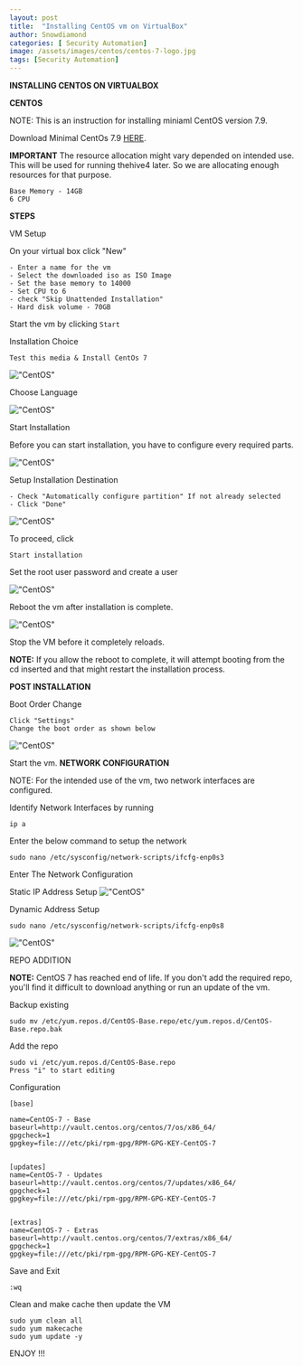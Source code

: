 ```yaml
---
layout: post
title:  "Installing CentOS vm on VirtualBox"
author: Snowdiamond
categories: [ Security Automation]
image: /assets/images/centos/centos-7-logo.jpg
tags: [Security Automation]
---
```

**INSTALLING CENTOS ON VIRTUALBOX**

**CENTOS**

NOTE: This is an instruction for installing miniaml CentOS version 7.9.

Download Minimal CentOs 7.9  [HERE](https://vault.centos.org/7.9.2009/isos/x86_64/setting-up-an-ubuntu-server-vm/).

**IMPORTANT**
The resource allocation might vary depended on intended use. This will be used for running thehive4 later. So we are allocating enough resources for that purpose.
```
Base Memory - 14GB
6 CPU
```
**STEPS**

VM Setup

On your virtual box click "New"

```
- Enter a name for the vm
- Select the downloaded iso as ISO Image
- Set the base memory to 14000
- Set CPU to 6
- check "Skip Unattended Installation"
- Hard disk volume - 70GB 
```
Start the vm by clicking ```Start```

Installation Choice
```
Test this media & Install CentOs 7
```
!["CentOS"](/assets/images/centos/centos-1.png)

Choose Language

!["CentOS"](/assets/images/centos/centos-2.png)

Start Installation

Before you can start installation, you have to configure every required parts.

!["CentOS"](/assets/images/centos/centos-3.png)

Setup Installation Destination
```
- Check "Automatically configure partition" If not already selected 
- Click "Done"
```
!["CentOS"](/assets/images/centos/centos-4.png)

To proceed, click

```
Start installation
```

Set the root user password and create a user 

!["CentOS"](/assets/images/centos/centos-5.png)

Reboot the vm after installation is complete.

!["CentOS"](/assets/images/centos/centos-6.png)

Stop the VM before it completely reloads.

**NOTE:** If you allow the reboot to complete, it will attempt booting from the cd inserted and that might restart the installation process.

**POST INSTALLATION**

Boot Order Change
```
Click "Settings"
Change the boot order as shown below
````
!["CentOS"](/assets/images/centos/centos-7.png)

Start the vm.
**NETWORK CONFIGURATION**

NOTE: For the intended use of the vm, two network interfaces are configured. 


Identify Network Interfaces by running 

```
ip a
```
Enter the below command to setup the network

```
sudo nano /etc/sysconfig/network-scripts/ifcfg-enp0s3
```
Enter The Network Configuration 

Static IP Address Setup
!["CentOS"](/assets/images/centos/centos-8.png)

Dynamic Address Setup
```
sudo nano /etc/sysconfig/network-scripts/ifcfg-enp0s8
```
!["CentOS"](/assets/images/centos/centos-9.png)

REPO ADDITION

**NOTE:** CentOS 7 has reached end of life. If you don't add the required repo, you'll find it difficult to download anything or run an update of the vm.

Backup existing 
```
sudo mv /etc/yum.repos.d/CentOS-Base.repo/etc/yum.repos.d/CentOS-Base.repo.bak
```
Add the repo

```
sudo vi /etc/yum.repos.d/CentOS-Base.repo 
Press "i" to start editing
```

Configuration

```
[base] 

name=CentOS-7 - Base 
baseurl=http://vault.centos.org/centos/7/os/x86_64/ 
gpgcheck=1 
gpgkey=file:///etc/pki/rpm-gpg/RPM-GPG-KEY-CentOS-7 
  

[updates] 
name=CentOS-7 - Updates 
baseurl=http://vault.centos.org/centos/7/updates/x86_64/ 
gpgcheck=1 
gpgkey=file:///etc/pki/rpm-gpg/RPM-GPG-KEY-CentOS-7 
  

[extras] 
name=CentOS-7 - Extras 
baseurl=http://vault.centos.org/centos/7/extras/x86_64/ 
gpgcheck=1 
gpgkey=file:///etc/pki/rpm-gpg/RPM-GPG-KEY-CentOS-7 
```
Save and Exit 

```
:wq
```
Clean and make cache then update the VM

```
sudo yum clean all 
sudo yum makecache 
sudo yum update -y 
```

ENJOY !!!